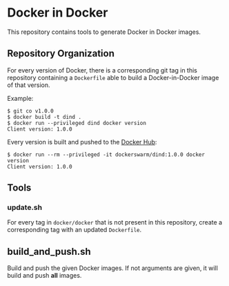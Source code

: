 # Docker in Docker

This repository contains tools to generate Docker in Docker images.

## Repository Organization

For every version of Docker, there is a corresponding git tag in this repository containing a `Dockerfile`
able to build a Docker-in-Docker image of that version.

Example:
```
$ git co v1.0.0
$ docker build -t dind .
$ docker run --privileged dind docker version
Client version: 1.0.0
```

Every version is built and pushed to the [Docker Hub](https://hub.docker.com/u/dockerswarm/dind):

```
$ docker run --rm --privileged -it dockerswarm/dind:1.0.0 docker version
Client version: 1.0.0
```

## Tools

### update.sh

For every tag in `docker/docker` that is not present in this repository, create a corresponding tag with an updated
`Dockerfile`.

## build_and_push.sh

Build and push the given Docker images. If not arguments are given, it will build and push **all** images.
